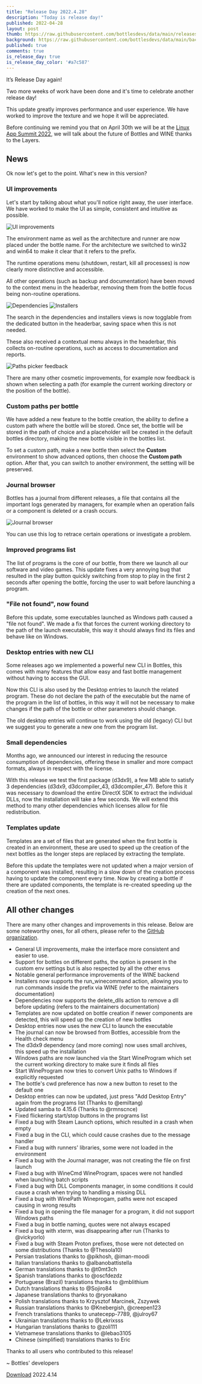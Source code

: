 ```yaml
---
title: "Release Day 2022.4.28"
description: "Today is release day!"
published: 2022-04-28
layout: post
thumb: https://raw.githubusercontent.com/bottlesdevs/data/main/releases/2022.4.28/release-day.png
background: https://raw.githubusercontent.com/bottlesdevs/data/main/backgrounds/2022.4.28.png
published: true
comments: true
is_release_day: true
is_release_day_color: '#a7c587'
---
```


It’s Release Day again!

Two more weeks of work have been done and it's time to celebrate another release day!

This update greatly improves performance and user experience. We have worked to 
improve the texture and we hope it will be appreciated.

Before continuing we remind you that on April 30th we will be at the 
[Linux App Summit 2022](https://conf.linuxappsummit.org/event/4/timetable/#all), 
we will talk about the future of Bottles and WINE thanks to the Layers.

## News
Ok now let's get to the point. What's new in this version?

### UI improvements
Let's start by talking about what you'll notice right away, the user interface. 
We have worked to make the UI as simple, consistent and intuitive as possible.

![UI improvements](/uploads/bottles-ui-2022.4.28.png)

The environment name as well as the architecture and runner are now placed 
under the bottle name. For the architecture we switched to win32 and win64 to 
make it clear that it refers to the prefix. 

The runtime operations menu (shutdown, restart, kill all processes) is now 
clearly more distinctive and accessible. 

All other operations (such as backup and documentation) have been moved to the 
context menu in the headerbar, removing them from the bottle focus being 
non-routine operations.

<div class="grid-pics">
    <img src="/uploads/bottles-deps-2022.4.28.png" title="Dependencies" />
    <img src="/uploads/bottles-installers-2022.4.28.png" title="Installers" />
</div>

The search in the dependencies and installers views is now togglable from the 
dedicated button in the headerbar, saving space when this is not needed.

These also received a contextual menu always in the headerbar, this collects 
on-routine operations, such as access to documentation and reports.

![Paths picker feedback](/uploads/bottles-cwd-path.png)

There are many other cosmetic improvements, for example now feedback is shown 
when selecting a path (for example the current working directory or the 
position of the bottle).

### Custom paths per bottle
We have added a new feature to the bottle creation, the ability to define
a custom path where the bottle will be stored. Once set, the bottle will be
stored in the path of choice and a placeholder will be created in the default
bottles directory, making the new bottle visible in the bottles list.

To set a custom path, make a new bottle then select the **Custom** environment
to show advanced options, then choose the **Custom path** option. After that,
you can switch to another environment, the setting will be preserved.

### Journal browser
Bottles has a journal from different releases, a file that contains all the 
important logs generated by managers, for example when an operation fails or a 
component is deleted or a crash occurs.

![Journal browser](/uploads/bottles-journal.png)

You can use this log to retrace certain operations or investigate a problem.

### Improved programs list
The list of programs is the core of our bottle, from there we launch all our 
software and video games. This update fixes a very annoying bug that resulted 
in the play button quickly switching from stop to play in the first 2 seconds 
after opening the bottle, forcing the user to wait before launching a program.

### "File not found", now found
Before this update, some executables launched as Windows path caused a "file 
not found". We made a fix that forces the current working directory to the 
path of the launch executable, this way it should always find its files and 
behave like on Windows.

### Desktop entries with new CLI
Some releases ago we implemented a powerful new CLI in Bottles, this comes with 
many features that allow easy and fast bottle management without having to 
access the GUI.

Now this CLI is also used by the Desktop entries to launch the related program. 
These do not declare the path of the executable but the name of the program in 
the list of bottles, in this way it will not be necessary to make changes if 
the path of the bottle or other parameters should change.

The old desktop entries will continue to work using the old (legacy) CLI but 
we suggest you to generate a new one from the program list.

### Small dependencies
Months ago, we announced our interest in reducing the resource consumption 
of dependencies, offering these in smaller and more compact formats, always in 
respect with the license.

With this release we test the first package (d3dx9), a few MB able to satisfy 3 
dependencies (d3dx9, d3dcompiler_43, d3dcompiler_47). Before this it was 
necessary to download the entire DirectX SDK to extract the individual DLLs, 
now the installation will take a few seconds. We will extend this method to 
many other dependencies which licenses allow for file redistribution.

### Templates update
Templates are a set of files that are generated when the first bottle is 
created in an environment, these are used to speed up the creation of the next 
bottles as the longer steps are replaced by extracting the template.

Before this update the templates were not updated when a major version of a 
component was installed, resulting in a slow down of the creation process 
having to update the component every time. Now by creating a bottle if there 
are updated components, the template is re-created speeding up the creation of 
the next ones.

## All other changes
There are many other changes and improvements in this release. Below are some 
noteworthy ones, for all others, please refer to the [GitHub organization](https://github.com/bottlesdevs).

  * General UI improvements, make the interface more consistent and easier to use.
  * Support for bottles on different paths, the option is present in the custom env settings but is also respected by all the other envs
  * Notable general performance improvements of the WINE backend
  * Installers now supports the run_winecommand action, allowing you to run commands inside the prefix via WINE (refer to the maintainers documentation)
  * Dependencies now supports the delete_dlls action to remove a dll before updating (refers to the maintainers documentation)
  * Templates are now updated on bottle creation if newer components are detected, this will speed up the creation of new bottles
  * Desktop entries now uses the new CLI to launch the executable
  * The journal can now be browsed from Bottles, accessible from the Health check menu
  * The d3dx9 dependency (and more coming) now uses small archives, this speed up the installation
  * Windows paths are now launched via the Start WineProgram which set the current working directory to make sure it finds all files
  * Start WineProgram now tries to convert Unix paths to Windows if explicitly requested
  * The bottle's cwd preference has now a new button to reset to the default one
  * Desktop entries can now be updated, just press "Add Desktop Entry" again from the programs list (Thanks to @emiltang)
  * Updated samba to 4.15.6 (Thanks to @rmnscnce)
  * Fixed flickering start/stop buttons in the programs list
  * Fixed a bug with Steam Launch options, which resulted in a crash when empty
  * Fixed a bug in the CLI, which could cause crashes due to the message handler
  * Fixed a bug with runners' libraries, some were not loaded in the environment
  * Fixed a bug with the Journal manager, was not creating the file on first launch
  * Fixed a bug with WineCmd WineProgram, spaces were not handled when launching batch scripts
  * Fixed a bug with DLL Components manager, in some conditions it could cause a crash when trying to handling a missing DLL
  * Fixed a bug with WinePath Wineprogam, paths were not escaped causing in wrong results
  * Fixed a bug in opening the file manager for a program, it did not support Windows paths
  * Fixed a bug in bottle naming, quotes were not always escaped
  * Fixed a bug with xterm, was disappearing after run (Thanks to @vickyorlo)
  * Fixed a bug with Steam Proton prefixes, those were not detected on some distributions (Thanks to @Thesola10)
  * Persian traslations thanks to @pikhosh, @iman-moodi
  * Italian translations thanks to @albanobattistella
  * German translations thanks to @t0mt3ch
  * Spanish translations thanks to @oscfdezdz
  * Portuguese (Brazil) translations thanks to @mblithium
  * Dutch translations thanks to @Sojiro84
  * Japanese translations thanks to @ryonakano
  * Polish translations thanks to Krzysztof Marcinek, Zszywek
  * Russian translations thanks to @Knebergish, @creepen123
  * French translations thanks to unatecepp-7789, @julroy67
  * Ukrainian translations thanks to @Lekrixsss
  * Hungarian translations thanks to @zoli111
  * Vietnamese translations thanks to @lebao3105
  * Chinese (simplified) translations thanks to Eric

Thanks to all users who contributed to this release!

~ Bottles' developers

<a class="button" href="/download" style="">Download</a> 2022.4.14
